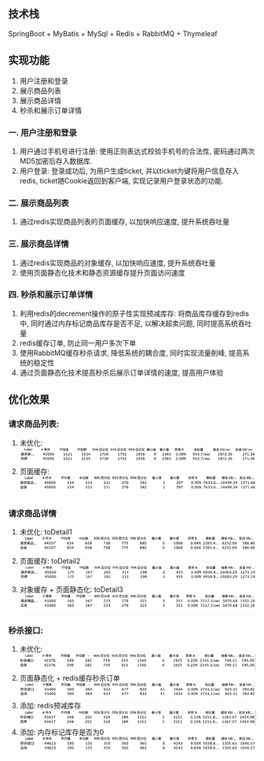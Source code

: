 ## 技术栈
SpringBoot + MyBatis + MySql + Redis + RabbitMQ + Thymeleaf

## 实现功能
1. 用户注册和登录
2. 展示商品列表
3. 展示商品详情
4. 秒杀和展示订单详情

### 一. 用户注册和登录
1. 用户通过手机号进行注册: 使用正则表达式校验手机号的合法性, 密码通过两次MD5加密后存入数据库.
2. 用户登录: 登录成功后, 为用户生成ticket, 并以ticket为键将用户信息存入redis, ticket随Cookie返回到客户端, 实现记录用户登录状态的功能.

### 二. 展示商品列表
1. 通过redis实现商品列表的页面缓存, 以加快响应速度, 提升系统吞吐量

### 三. 展示商品详情
1. 通过redis实现商品的对象缓存, 以加快响应速度, 提升系统吞吐量
2. 使用页面静态化技术和静态资源缓存提升页面访问速度

### 四. 秒杀和展示订单详情
1. 利用redis的decrement操作的原子性实现预减库存: 将商品库存缓存到redis中, 同时通过内存标记商品库存是否不足, 以解决超卖问题, 同时提高系统吞吐量
2. redis缓存订单, 防止同一用户多次下单
3. 使用RabbitMQ缓存秒杀请求, 降低系统的耦合度, 同时实现流量削峰, 提高系统的稳定性
4. 通过页面静态化技术提高秒杀后展示订单详情的速度, 提高用户体验



## 优化效果
### 请求商品列表:
1. 未优化:  
![img.png](doc/img.png)
2. 页面缓存:  
![img_2.png](doc/img_2.png)

### 请求商品详情
1. 未优化: toDetail1  
![img_5.png](doc/img_5.png)
2. 页面缓存: toDetail2  
![img_4.png](doc/img_4.png)
3. 对象缓存 + 页面静态化: toDetail3  
![img_7.png](doc/img_7.png)

### 秒杀接口:
1. 未优化:  
![img_9.png](doc/img_9.png)
2. 页面静态化 + redis缓存秒杀订单  
![img_10.png](doc/img_10.png)
3. 添加: redis预减库存  
![img_11.png](doc/img_11.png)
4. 添加: 内存标记库存是否为0  
![img_1.png](doc/img_1.png)

